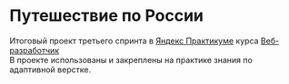 # Путешествие по России
Итоговый проект третьего спринта в [Яндекс Практикуме](https://practicum.yandex.ru) курса [Веб-разработчик](https://practicum.yandex.ru/web/)</br>
В проекте использованы и закреплены на практике знания по адаптивной верстке.
